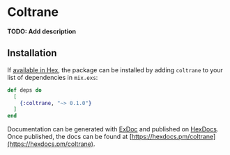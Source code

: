 # Coltrane

**TODO: Add description**

## Installation

If [available in Hex](https://hex.pm/docs/publish), the package can be installed
by adding `coltrane` to your list of dependencies in `mix.exs`:

```elixir
def deps do
  [
    {:coltrane, "~> 0.1.0"}
  ]
end
```

Documentation can be generated with [ExDoc](https://github.com/elixir-lang/ex_doc)
and published on [HexDocs](https://hexdocs.pm). Once published, the docs can
be found at [https://hexdocs.pm/coltrane](https://hexdocs.pm/coltrane).

